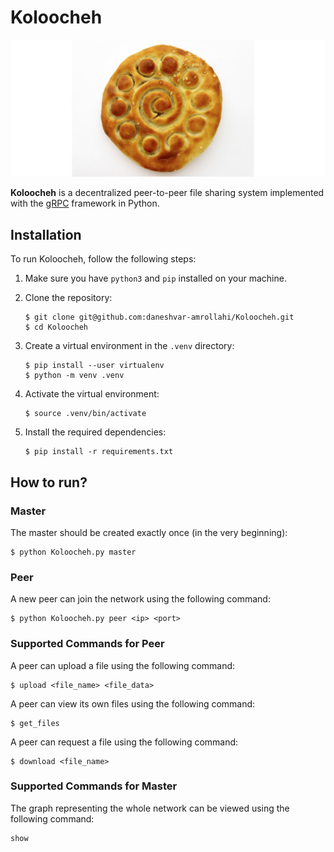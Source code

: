 # Koloocheh

![Koloocheh](assets/koloocheh.jpg)

**Koloocheh** is a decentralized peer-to-peer file sharing system implemented with the [gRPC](https://grpc.io/) framework in Python.

## Installation

To run Koloocheh, follow the following steps:

1. Make sure you have ```python3``` and ```pip``` installed on your machine. 

2. Clone the repository:
    ```
    $ git clone git@github.com:daneshvar-amrollahi/Koloocheh.git
    $ cd Koloocheh
    ```

3. Create a virtual environment in the ```.venv``` directory:
    ```
    $ pip install --user virtualenv
    $ python -m venv .venv
    ```

3. Activate the virtual environment:
    ```
    $ source .venv/bin/activate
    ```

4. Install the required dependencies:
    ```
    $ pip install -r requirements.txt
    ```

## How to run?

### Master
The master should be created exactly once (in the very beginning):
```
$ python Koloocheh.py master
```

### Peer
A new peer can join the network using the following command:
```
$ python Koloocheh.py peer <ip> <port>
```

### Supported Commands for Peer

A peer can upload a file using the following command:
```
$ upload <file_name> <file_data>
```

A peer can view its own files using the following command:
```
$ get_files
```

A peer can request a file using the following command:

```
$ download <file_name>
```

### Supported Commands for Master

The graph representing the whole network can be viewed using the following command:
```
show
```